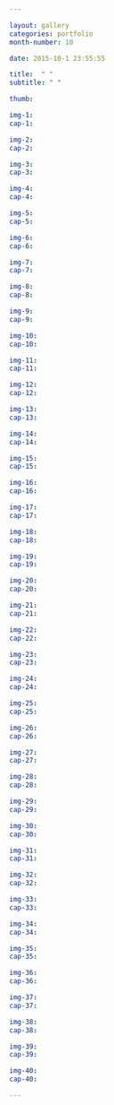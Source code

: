 ```yaml
---

layout: gallery
categories: portfolio
month-number: 10

date: 2015-10-1 23:55:55

title:  " "
subtitle: " "

thumb:	

img-1:	
cap-1:	

img-2:	
cap-2:	

img-3:	
cap-3: 	

img-4:	
cap-4:	

img-5:	
cap-5:	

img-6:	
cap-6:	

img-7:	
cap-7:	

img-8:	
cap-8:	

img-9:	
cap-9:	

img-10:	
cap-10:	

img-11:	
cap-11:	

img-12:	
cap-12:	

img-13:	
cap-13:	

img-14:	
cap-14:	

img-15:	
cap-15:	

img-16:	
cap-16:	

img-17:	
cap-17:	

img-18:	
cap-18:	

img-19:	
cap-19:	

img-20:	
cap-20:	

img-21:	
cap-21:	

img-22:	
cap-22:	

img-23:	
cap-23:	

img-24:	
cap-24:	

img-25:	
cap-25:	

img-26:	
cap-26:	

img-27:	
cap-27:	

img-28:	
cap-28:	

img-29:	
cap-29:	

img-30:	
cap-30:	

img-31:	
cap-31:	

img-32:	
cap-32:	

img-33:	
cap-33:	

img-34:	
cap-34:	

img-35:	
cap-35:	

img-36:	
cap-36:	

img-37:	
cap-37:	

img-38:	
cap-38:	

img-39:	
cap-39:	

img-40:	
cap-40:	

---
```




